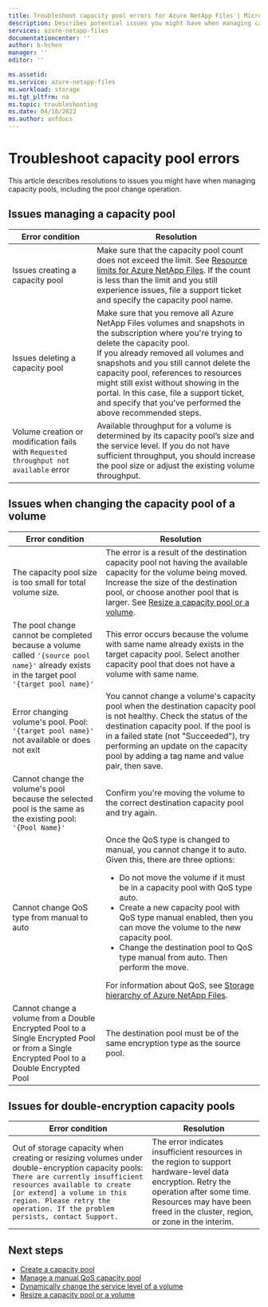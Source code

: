 ```yaml
---
title: Troubleshoot capacity pool errors for Azure NetApp Files | Microsoft Docs
description: Describes potential issues you might have when managing capacity pools and provides solutions for the issues. 
services: azure-netapp-files
documentationcenter: ''
author: b-hchen
manager: ''
editor: ''

ms.assetid:
ms.service: azure-netapp-files
ms.workload: storage
ms.tgt_pltfrm: na
ms.topic: troubleshooting
ms.date: 04/18/2022
ms.author: anfdocs
---
```

# Troubleshoot capacity pool errors

This article describes resolutions to issues you might have when managing capacity pools, including the pool change operation. 

## Issues managing a capacity pool 

|     Error condition    |     Resolution    |
|-|-|
| Issues creating a capacity pool |  Make sure that the capacity pool count does not exceed the limit. See [Resource limits for Azure NetApp Files](azure-netapp-files-resource-limits.md).  If the count is less than the limit and you still experience issues, file a support ticket and specify the capacity pool name. |
| Issues deleting a capacity pool  |  Make sure that you remove all Azure NetApp Files volumes and snapshots in the subscription where you're trying to delete the capacity pool. <br> If you already removed all volumes and snapshots and you still cannot delete the capacity pool, references to resources might still exist without showing in the portal. In this case, file a support ticket, and specify that you've performed the above recommended steps. |
| Volume creation or modification fails with `Requested throughput not available` error | Available throughput for a volume is determined by its capacity pool’s size and the service level. If you do not have sufficient throughput, you should increase the pool size or adjust the existing volume throughput. | 

## Issues when changing the capacity pool of a volume 

|     Error condition    |     Resolution    |
|-|-|
| The capacity pool size is too small for total volume size. |  The error is a result of the destination capacity pool not having the available capacity for the volume being moved.  <br> Increase the size of the destination pool, or choose another pool that is larger.  See [Resize a capacity pool or a volume](azure-netapp-files-resize-capacity-pools-or-volumes.md).   |
|  The pool change cannot be completed because a volume called `'{source pool name}'` already exists in the target pool `'{target pool name}'` | This error occurs because the volume with same name already exists in the target capacity pool.  Select another capacity pool that does not have a volume with same name.   | 
| Error changing volume's pool. Pool: `'{target pool name}'` not available or does not exit | You cannot change a volume's capacity pool when the destination capacity pool is not healthy. Check the status of the destination capacity pool. If the pool is in a failed state (not "Succeeded"), try performing an update on the capacity pool by adding a tag name and value pair, then save. |
| Cannot change the volume's pool because the selected pool is the same as the existing pool: `'{Pool Name}'` | Confirm you're moving the volume to the correct destination capacity pool and try again. |
| Cannot change QoS type from manual to auto | Once the QoS type is changed to manual, you cannot change it to auto. Given this, there are three options: <ul><li> Do not move the volume if it must be in a capacity pool with QoS type auto.</li><li> Create a new capacity pool with QoS type manual enabled, then you can move the volume to the new capacity pool. </li><li> Change the destination pool to QoS type manual from auto. Then perform the move. </li></ul> For information about QoS, see [Storage hierarchy of Azure NetApp Files](azure-netapp-files-understand-storage-hierarchy.md#qos_types). | 
| Cannot change a volume from a Double Encrypted Pool to a Single Encrypted Pool or from a Single Encrypted Pool to a Double Encrypted Pool | The destination pool must be of the same encryption type as the source pool. |

## Issues for double-encryption capacity pools  

|     Error condition    |     Resolution    |
|-|-|
| Out of storage capacity when creating or resizing volumes under double-encryption capacity pools: `There are currently insufficient resources available to create [or extend] a volume in this region. Please retry the operation. If the problem persists, contact Support.` |  The error indicates insufficient resources in the region to support hardware-level data encryption. Retry the operation after some time. Resources may have been freed in the cluster, region, or zone in the interim.  |

## Next steps  

* [Create a capacity pool](azure-netapp-files-set-up-capacity-pool.md)
* [Manage a manual QoS capacity pool](manage-manual-qos-capacity-pool.md)
* [Dynamically change the service level of a volume](dynamic-change-volume-service-level.md)
* [Resize a capacity pool or a volume](azure-netapp-files-resize-capacity-pools-or-volumes.md)

